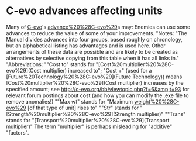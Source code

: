 # C-evo advances affecting units

Many of [C-evo](C-evo)'s [advance%20%28C-evo%29](advance)s may:
Enemies can use some advances to reduce the value of some of your improvements.
"Notes: 
"The Manual divides advances into four groups, based roughly on chronology, but an alphabetical listing has advantages and is used here. Other arrangements of these data are possible and are likely to be created as alternatives by selective copying from this table when it has all links in."
"Abbreviations:
""Cost to" stands for "[Cost%20multiplier%20%28C-evo%29](Cost multiplier) increased to"; "Cost +" (used for a [Future%20Technology%20%28C-evo%29](Future Technology)) means [Cost%20multiplier%20%28C-evo%29](Cost multiplier) increases by the specified amount; see http://c-evo.org/bb/viewtopic.php?f=6&amp;t=93 for relevant forum postings about cost (and how you can modify the .exe file to remove anomalies!)
""Max wt" stands for "Maximum [weight%20%28C-evo%29](weight) [of that type of unit] rises to"
""Str" stands for "[Strength%20multiplier%20%28C-evo%29](Strength multiplier)"
""Trans" stands for "[Transport%20multiplier%20%28C-evo%29](Transport multiplier)"
 The term "multiplier" is perhaps misleading for "additive" "factors".